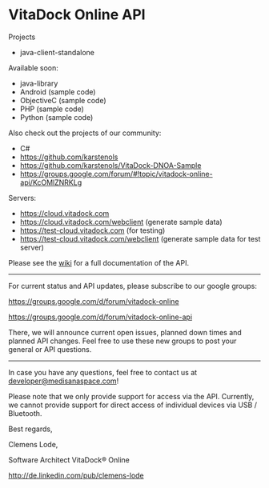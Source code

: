 VitaDock Online API
============

Projects

- java-client-standalone

Available soon:

- java-library
- Android (sample code)
- ObjectiveC (sample code)
- PHP (sample code)
- Python (sample code)

Also check out the projects of our community:

- C# 
- https://github.com/karstenols
- https://github.com/karstenols/VitaDock-DNOA-Sample
- https://groups.google.com/forum/#!topic/vitadock-online-api/KcOMlZNRKLg



Servers:

- https://cloud.vitadock.com
- https://cloud.vitadock.com/webclient (generate sample data)
- https://test-cloud.vitadock.com (for testing)
- https://test-cloud.vitadock.com/webclient (generate sample data for test server)

Please see the [wiki](https://github.com/Medisana/vitadock-api/wiki) for a full documentation of the API.

-----

For current status and API updates, please subscribe to our google groups:

https://groups.google.com/d/forum/vitadock-online

https://groups.google.com/d/forum/vitadock-online-api


There, we will announce current open issues, planned down times and planned API changes. Feel free to use these new groups to post your general or API questions.

-----

In case you have any questions, feel free to contact us at [developer@medisanaspace.com](mailto:developer@medisanaspace.com)!

Please note that we only provide support for access via the API. Currently, we cannot provide support for direct access of individual devices via USB / Bluetooth.


Best regards,

Clemens Lode,

Software Architect VitaDock® Online

http://de.linkedin.com/pub/clemens-lode

